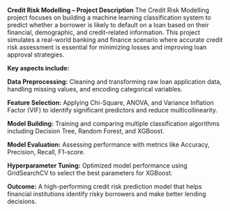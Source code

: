 **Credit Risk Modelling – Project Description**
The Credit Risk Modelling project focuses on building a machine learning classification system to predict whether a borrower is likely to default on a loan based on their financial, demographic, and credit-related information.
This project simulates a real-world banking and finance scenario where accurate credit risk assessment is essential for minimizing losses and improving loan approval strategies.

**Key aspects include:**

**Data Preprocessing:** Cleaning and transforming raw loan application data, handling missing values, and encoding categorical variables.

**Feature Selection:** Applying Chi-Square, ANOVA, and Variance Inflation Factor (VIF) to identify significant predictors and reduce multicollinearity.

**Model Building:** Training and comparing multiple classification algorithms including Decision Tree, Random Forest, and XGBoost.

**Model Evaluation:** Assessing performance with metrics like Accuracy, Precision, Recall, F1-score.

**Hyperparameter Tuning:** Optimized model performance using GridSearchCV to select the best parameters for XGBoost.

**Outcome:** A high-performing credit risk prediction model that helps financial institutions identify risky borrowers and make better lending decisions.
